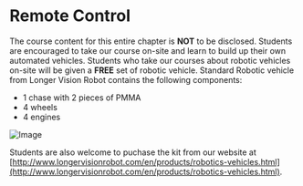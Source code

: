 # Remote Control

The course content for this entire chapter is **NOT** to be disclosed. Students are encouraged to take our course on-site and learn to build up their own automated vehicles. Students who take our courses about robotic vehicles on-site will be given a **FREE** set of robotic vehicle. Standard Robotic vehicle from Longer Vision Robot contains the following components:
* 1 chase with 2 pieces of PMMA
* 4 wheels
* 4 engines

![Image](./roboticvehicle.jpg)

Students are also welcome to puchase the kit from our website at [http://www.longervisionrobot.com/en/products/robotics-vehicles.html](http://www.longervisionrobot.com/en/products/robotics-vehicles.html).